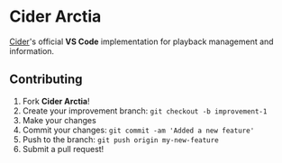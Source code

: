 # Cider Arctia

[Cider](https://cider.sh)'s official **VS Code** implementation for playback management and information. 

## Contributing
1. Fork **Cider Arctia**!
2. Create your improvement branch: `git checkout -b improvement-1`
3. Make your changes
4. Commit your changes: `git commit -am 'Added a new feature'`
5. Push to the branch: `git push origin my-new-feature`
6. Submit a pull request!